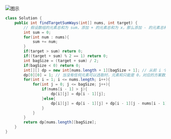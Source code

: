 

![图示](https://img-blog.csdnimg.cn/26cd6e1cbea64feba9c5ccbd78a319de.png?x-oss-process=image/watermark,type_d3F5LXplbmhlaQ,shadow_50,text_Q1NETiBA5bSU5rOi5rOi5ZWK,size_20,color_FFFFFF,t_70,g_se,x_16)
```java
class Solution {
    public int findTargetSumWays(int[] nums, int target) {
        // 假设数组的元素总和为 sum，添加 + 的元素总和为 x，那么添加 - 的元素总和就是 sum-x。因此 x-(sum-x)=target, 即 x=(target+sum)/2
        int sum = 0;
        for(int num : nums){
            sum += num;
        }
        if(target > sum) return 0;
        if((target + sum) % 2 == 1) return 0;
        int bagSize = (target + sum) / 2;
        if(bagSize < 0) return 0;
        int[][] dp = new int[nums.length + 1][bagSize + 1]; // 从前 i 个物品里任意取，能够装满容量为 j 的方法有 dp[i][j] 种
        dp[0][0] = 1; // 当没有任何元素可以选取时，元素和只能是 0，对应的方案数是 1，
        for(int i = 1; i <= nums.length; i++){
            for(int j = 0; j <= bagSize; j++){
                if(nums[i - 1] > j){
                    dp[i][j] = dp[i - 1][j];
                }else{
                    dp[i][j] = dp[i - 1][j] + dp[i - 1][j - nums[i - 1]];
                }
            }
        }
        return dp[nums.length][bagSize];
    }
}
```